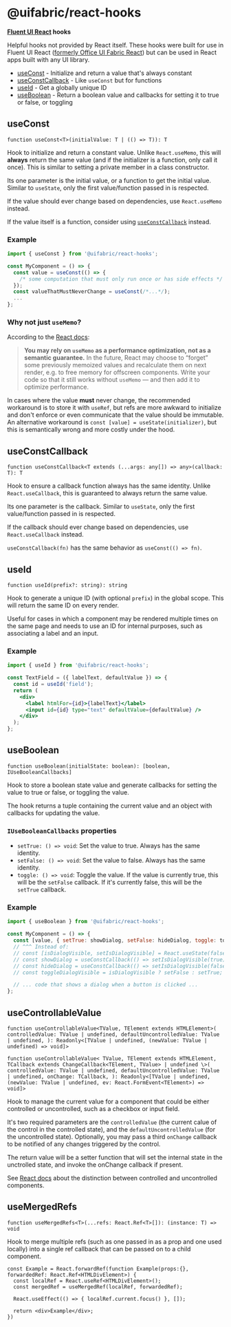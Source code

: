 # @uifabric/react-hooks

**[Fluent UI React](https://developer.microsoft.com/en-us/fluentui) hooks**

Helpful hooks not provided by React itself. These hooks were built for use in Fluent UI React ([formerly Office UI Fabric React](https://developer.microsoft.com/en-us/office/blogs/ui-fabric-is-evolving-into-fluent-ui/)) but can be used in React apps built with any UI library.

- [useConst](#useconst) - Initialize and return a value that's always constant
- [useConstCallback](#useconstcallback) - Like `useConst` but for functions
- [useId](#useid) - Get a globally unique ID
- [useBoolean](#useboolean) - Return a boolean value and callbacks for setting it to true or false, or toggling

## useConst

`function useConst<T>(initialValue: T | (() => T)): T`

Hook to initialize and return a constant value. Unlike `React.useMemo`, this will **always** return the same value (and if the initializer is a function, only call it once). This is similar to setting a private member in a class constructor.

Its one parameter is the initial value, or a function to get the initial value. Similar to `useState`, only the first value/function passed in is respected.

If the value should ever change based on dependencies, use `React.useMemo` instead.

If the value itself is a function, consider using [`useConstCallback`](#useconstcallback) instead.

### Example

```jsx
import { useConst } from '@uifabric/react-hooks';

const MyComponent = () => {
  const value = useConst(() => {
    /* some computation that must only run once or has side effects */
  });
  const valueThatMustNeverChange = useConst(/*...*/);
  ...
};
```

### Why not just `useMemo`?

According to the [React docs](https://reactjs.org/docs/hooks-reference.html#usememo):

> **You may rely on `useMemo` as a performance optimization, not as a semantic guarantee.** In the future, React may choose to “forget” some previously memoized values and recalculate them on next render, e.g. to free memory for offscreen components. Write your code so that it still works without `useMemo` — and then add it to optimize performance.

In cases where the value **must** never change, the recommended workaround is to store it with `useRef`, but refs are more awkward to initialize and don't enforce or even communicate that the value should be immutable. An alternative workaround is `const [value] = useState(initializer)`, but this is semantically wrong and more costly under the hood.

## useConstCallback

`function useConstCallback<T extends (...args: any[]) => any>(callback: T): T`

Hook to ensure a callback function always has the same identity. Unlike `React.useCallback`, this is guaranteed to always return the same value.

Its one parameter is the callback. Similar to `useState`, only the first value/function passed in is respected.

If the callback should ever change based on dependencies, use `React.useCallback` instead.

`useConstCallback(fn)` has the same behavior as `useConst(() => fn)`.

## useId

`function useId(prefix?: string): string`

Hook to generate a unique ID (with optional `prefix`) in the global scope. This will return the same ID on every render.

Useful for cases in which a component may be rendered multiple times on the same page and needs to use an ID for internal purposes, such as associating a label and an input.

### Example

```jsx
import { useId } from '@uifabric/react-hooks';

const TextField = ({ labelText, defaultValue }) => {
  const id = useId('field');
  return (
    <div>
      <label htmlFor={id}>{labelText}</label>
      <input id={id} type="text" defaultValue={defaultValue} />
    </div>
  );
};
```

## useBoolean

`function useBoolean(initialState: boolean): [boolean, IUseBooleanCallbacks]`

Hook to store a boolean state value and generate callbacks for setting the value to true or false, or toggling the value.

The hook returns a tuple containing the current value and an object with callbacks for updating the value.

### `IUseBooleanCallbacks` properties

- `setTrue: () => void`: Set the value to true. Always has the same identity.
- `setFalse: () => void`: Set the value to false. Always has the same identity.
- `toggle: () => void`: Toggle the value. If the value is currently true, this will be the `setFalse` callback. If it's currently false, this will be the `setTrue` callback.

### Example

```jsx
import { useBoolean } from '@uifabric/react-hooks';

const MyComponent = () => {
  const [value, { setTrue: showDialog, setFalse: hideDialog, toggle: toggleDialogVisible }] = useBoolean(false);
  // ^^^ Instead of:
  // const [isDialogVisible, setIsDialogVisible] = React.useState(false);
  // const showDialog = useConstCallback(() => setIsDialogVisible(true));
  // const hideDialog = useConstCallback(() => setIsDialogVisible(false));
  // const toggleDialogVisible = isDialogVisible ? setFalse : setTrue;

  // ... code that shows a dialog when a button is clicked ...
};
```

## useControllableValue

`function useControllableValue<TValue, TElement extends HTMLElement>( controlledValue: TValue | undefined, defaultUncontrolledValue: TValue | undefined, ): Readonly<[TValue | undefined, (newValue: TValue | undefined) => void]>`

`function useControllableValue< TValue, TElement extends HTMLElement, TCallback extends ChangeCallback<TElement, TValue> | undefined \>( controlledValue: TValue | undefined, defaultUncontrolledValue: TValue | undefined, onChange: TCallback, ): Readonly<[TValue | undefined, (newValue: TValue | undefined, ev: React.FormEvent<TElement>) => void]>`

Hook to manage the current value for a component that could be either controlled or uncontrolled, such as a checkbox or input field.

It's two required parameters are the `controlledValue` (the current calue of the control in the controlled state), and the `defaultUncontrolledValue` (for the uncontrolled state). Optionally, you may pass a third `onChange` callback to be notified of any changes triggered by the control.

The return value will be a setter function that will set the internal state in the unctrolled state, and invoke the onChange callback if present.

See [React docs](https://reactjs.org/docs/uncontrolled-components.html) about the distinction between controlled and uncontrolled components.

## useMergedRefs

`function useMergedRefs<T>(...refs: React.Ref<T>[]): (instance: T) => void`

Hook to merge multiple refs (such as one passed in as a prop and one used locally) into a single ref callback that can be passed on to a child component.

```typescriptreact
const Example = React.forwardRef(function Example(props:{}, forwardedRef: React.Ref<HTMLDivElement>) {
  const localRef = React.useRef<HTMLDivElement>();
  const mergedRef = useMergedRef(localRef, forwardedRef);

  React.useEffect(() => { localRef.current.focus() }, []);

  return <div>Example</div>;
})
```
